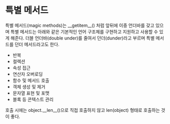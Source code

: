 # 특별 메서드

특별 메서드(magic methods)는 \_\_getitem__() 처럼 앞뒤에 이중 언더바를 갖고 있으며 특별 메서드는 아래와 같은 기본적인 언어 구조체를 구현하고 지원하고 사용할 수 있게 해준다.
더블 언더바(double under)를 줄여서 던더(dunder)라고 부르며 특별 메서드를 던더 메서드라고도 한다.

* 반복
* 컬렉션
* 속성 접근
* 연산자 오버로딩
* 함수 및 메서드 호출
* 객체 생성 및 제거
* 문자열 표현 및 포맷
* 블록 등 콘텍스트 관리

호출 시에는 object.\_\_len__()으로 직접 호출하지 않고 len(object) 형태로 호출하는 것이 좋다.
